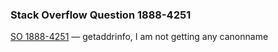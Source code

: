### Stack Overflow Question 1888-4251

[SO 1888-4251](https://stackoverflow.com/q/18884251) &mdash;
getaddrinfo, I am not getting any canonname
